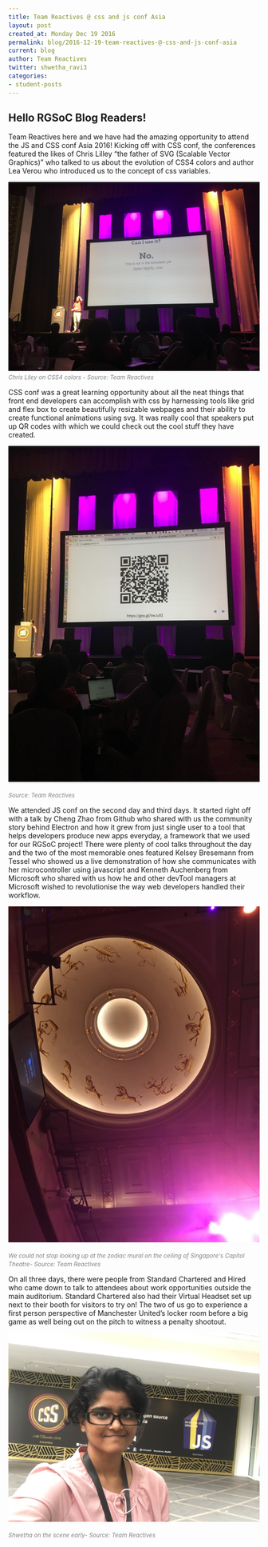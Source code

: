 ```yaml
---
title: Team Reactives @ css and js conf Asia
layout: post
created_at: Monday Dec 19 2016
permalink: blog/2016-12-19-team-reactives-@-css-and-js-conf-asia
current: blog
author: Team Reactives
twitter: shwetha_ravi3
categories:
- student-posts
---
```


## Hello RGSoC Blog Readers!

Team Reactives here and we have had the amazing opportunity to attend the JS and CSS conf Asia 2016! Kicking off with CSS conf, the conferences featured the likes of Chris Lilley “the father of SVG (Scalable Vector Graphics)” who talked to us about the evolution of CSS4 colors and author Lea Verou who introduced us to the concept of css variables. 

![Can I Use It](/img/blog/2016/team-reactives-cssconf-CanIUseIt.jpg)
<font color="grey"><small><i>Chris Liley on CSS4 colors - Source: Team Reactives</i></small></font>

CSS conf was a great learning opportunity about all the neat things that front end developers can accomplish with css by harnessing tools like grid and flex box to create beautifully resizable webpages and their ability to create functional animations using svg. It was really cool that speakers put up QR codes with which we could check out the cool stuff they have created.

![QR code](/img/blog/2016/team-reactives-cssconf-QRcode.jpg)

<font color="grey"><small><i>Source: Team Reactives</i></small></font>

We attended JS conf on the second day and third days. It started right off with a talk by Cheng Zhao from Github who shared with us the community story behind Electron and how it grew from just single user to a tool that helps developers produce new apps everyday, a framework that we used for our RGSoC project! There were plenty of cool talks throughout the day and the two of the most memorable ones featured Kelsey Bresemann from Tessel who showed us a live demonstration of how she communicates with her microcontroller using javascript and Kenneth Auchenberg from Microsoft who shared with us how he and other devTool managers at Microsoft wished to revolutionise the way web developers handled their workflow.

![Zodiac Mural](/img/blog/2016/team-reactives-cssconf-ZodiacMural.jpg)

<font color="grey"><small><i>We could not stop looking up at the zodiac mural on the ceiling of Singapore's Capitol Theatre- Source: Team Reactives</i></small></font>

On all three days, there were people from Standard Chartered and Hired who came down to talk to attendees about work opportunities outside the main auditorium. Standard Chartered also had their Virtual Headset set up next to their booth for visitors to try on! The two of us go to experience a first person perspective of Manchester United’s locker room before a big game as well being out on the pitch to witness a penalty shootout.

![Shwetha](/img/blog/2016/team-reactives-cssconf-Shwetha.jpg)

<font color="grey"><small><i>Shwetha on the scene early- Source: Team Reactives</i></small></font>
